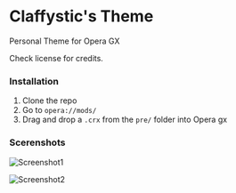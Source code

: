 # Claffystic's Theme
Personal Theme for Opera GX

Check license for credits.

### **Installation**

1. Clone the repo
2. Go to ``opera://mods/``
3. Drag and drop a ``.crx`` from the ``pre/`` folder into Opera gx

### **Scerenshots**

![Screenshot1](https://i.imgur.com/yRmHdeH.png "Screenshot1")

![Screenshot2](https://i.imgur.com/fNZ1ZGY.jpg "Screenshot2")
